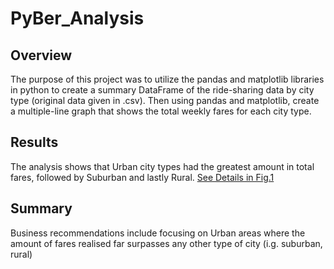 # PyBer_Analysis

## Overview

The purpose of this project was to utilize the pandas and matplotlib libraries in python to create a summary DataFrame of the ride-sharing data by city type (original data given in .csv). Then using pandas and matplotlib, create a multiple-line graph that shows the total weekly fares for each city type.


## Results
The analysis shows that Urban city types had the greatest amount in total fares, followed by Suburban and lastly Rural.
[See Details in Fig.1](/analysis/PyBer_fare_summary.png)


## Summary
Business recommendations include focusing on Urban areas where the amount of fares realised far surpasses any other type of city (i.g. suburban, rural)
